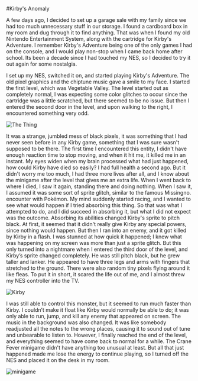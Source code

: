 #Kirby's Anomaly 

A few days ago, I decided to set up a garage sale with my family since we had too much unnecessary stuff in our storage. I found a cardboard box in my room and dug through it to find anything. That was when I found my old Nintendo Entertainment System, along with the cartridge for Kirby's Adventure. I remember Kirby's Adventure being one of the only games I had on the console, and I would play non-stop when I came back home after school. Its been a decade since I had touched my NES, so I decided to try it out again for some nostalgia.

I set up my NES, switched it on, and started playing Kirby's Adventure. The old pixel graphics and the chiptune music gave a smile to my face. I started the first level, which was Vegetable Valley. The level started out as completely normal, I was expecting some color glitches to occur since the cartridge was a little scratched, but there seemed to be no issue. But then I entered the second door in the level, and upon walking to the right, I encountered something very odd.

![The Thing](https://media.discordapp.net/attachments/957605375518056460/1096739327880474634/TheThing_copy_762x614_copy_571x460.png?width=504&height=406)

It was a strange, jumbled mess of black pixels, it was something that I had never seen before in any Kirby game, something that I was sure wasn't supposed to be there. The first time I encountered this entity, I didn't have enough reaction time to stop moving, and when it hit me, it killed me in an instant. My eyes widen when my brain processed what had just happened, how could Kirby have died so easily? I had full health a second ago. But it didn't worry me too much, I had three more lives after all, and I know about the minigame after the level that gives me an extra life. When I went back to where I died, I saw it again, standing there and doing nothing. When I saw it, I assumed it was some sort of sprite glitch, similar to the famous Missingno. encounter with Pokémon. My mind suddenly started racing, and I wanted to see what would happen if I tried absorbing this thing. So that was what I attempted to do, and I did succeed in absorbing it, but what I did not expect was the outcome. Absorbing its abilities changed Kirby's sprite to pitch black. At first, it seemed that it didn't really give Kirby any special powers, since nothing would happen. But then I ran into an enemy, and it got killed by Kirby in a flash. I was stunned at how quick it happened; I knew what was happening on my screen was more than just a sprite glitch. But this only turned into a nightmare when I entered the third door of the level, and Kirby’s sprite changed completely. He was still pitch black, but he grew taller and lanker. He appeared to have three legs and arms with fingers that stretched to the ground. There were also random tiny pixels flying around it like fleas. To put it in short, it scared the life out of me, and I almost threw my NES controller into the TV.

![Kirby](https://media.discordapp.net/attachments/957605375518056460/1096737193193644112/TheThing_copy_747x536.png?width=566&height=406)

I was still able to control this monster, but it seemed to run much faster than Kirby. I couldn’t make it float like Kirby would normally be able to do; it was only able to run, jump, and kill any enemy that appeared on screen. The music in the background was also changed. It was like somebody readjusted all the notes to the wrong places, causing it to sound out of tune and unbearable to listen to. However, I finally reached the end of the level, and everything seemed to have come back to normal for a while. The Crane Fever minigame didn't have anything too unusual at least. But all that just happened made me lose the energy to continue playing, so I turned off the NES and placed it on the desk in my room.

![minigame](https://media.discordapp.net/attachments/957605375518056460/1097240278542323722/minigame.png)
